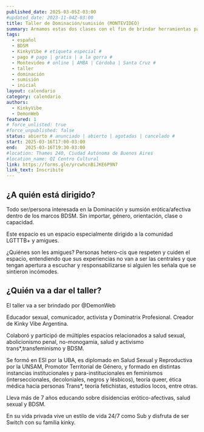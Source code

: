 ```yaml
---
published_date: 2025-03-05Z-03:00
#updated_date: 2023-11-04Z-03:00
title: Taller de Dominación/sumisión (MONTEVIDEO)
summary: Armamos estas dos clases con el fin de brindar herramientas para todes aquelles que quieran adentrarse en la Dominación dentro de un marco BDSM.
tags:
  - español
  - BDSM
  - KinkyVibe # etiqueta especial #
  - pago # pago | gratis | a la gorra #
  - Montevideo # online | AMBA | Córdoba | Santa Cruz #
  - taller
  - dominación
  - sumisión
  - inicial
layout: calendario
category: calendario
authors:
  - KinkyVibe
  - DemonWeb
featured: 1
# force_unlisted: true
#force_unpublished: false
status: abierto # anunciado | abierto | agotadas | cancelado #
start: 2025-03-16T17:00-03:00
end:   2025-03-16T19:30-03:00
#location: Thames 240, Ciudad Autónoma de Buenos Aires
#location_name: QI Centro Cultural
link: https://forms.gle/yrcwhcnBiJKE6P9N7
link_text: Inscribite
---
```

## ¿A quién está dirigido?

Todo ser/persona interesada en la Dominación y sumsión erótica/afectiva dentro de los marcos BDSM.
Sin importar, género, orientación, clase o capacidad.

Este espacio es un espacio especialmente dirigido a la comunidad LGTTTB+ y amigues.

¿Quiénes son les amigues? Personas hetero-cis que respeten y cuiden el espacio, entendiendo que sus experiencias no van a ser las centrales y que tengan apertura a escuchar y responsabilizarse si alguien les señala que se sintieron incómodes.

## ¿Quién va a dar el taller?

El taller va a ser brindado por @DemonWeb

Educador sexual, comunicador, activista y Dominatrix Profesional. Creador de Kinky Vibe Argentina.

Colaboró y participó de múltiples espacios relacionados a salud sexual, abolicionismo penal, no-monogamia, salud y activismo trans\*,transfeminismo y BDSM.

Se formó en ESI por la UBA, es diplomado en Salud Sexual y Reproductiva por la UNSAM, Promotor Territorial de Género, y formado en distintas instancias institucionales y para-institucionales en feminismos (interseccionales, decoloniales, negros y lésbicos), teoría queer, ética médica hacia personas Trans\*, teoría fetichistas, estudios locos, entre otras.

Lleva más de 7 años educando sobre disidencias erótico-afectivas, salud sexual y BDSM.

En su vida privada vive un estilo de vida 24/7 como Sub y disfruta de ser Switch con su familia kinky.